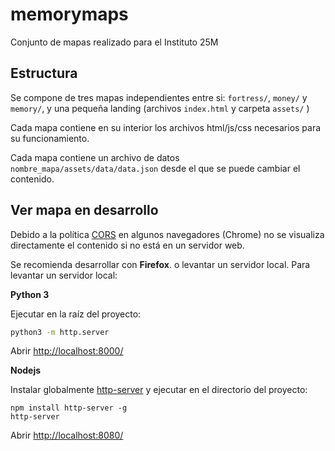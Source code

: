 # memorymaps
Conjunto de mapas realizado para el Instituto 25M

## Estructura
Se compone de tres mapas independientes entre si: `fortress/`, `money/` y `memory/`, y una pequeña landing (archivos `index.html` y carpeta `assets/` )

Cada mapa contiene en su interior los archivos html/js/css necesarios para su funcionamiento.

Cada mapa contiene un archivo de datos `nombre_mapa/assets/data/data.json` desde el que se puede cambiar el contenido.

## Ver mapa en desarrollo

Debido a la política [CORS](https://developer.mozilla.org/es/docs/Web/HTTP/Access_control_CORS) en algunos navegadores (Chrome) no se visualiza directamente el contenido si no está en un servidor web. 

Se recomienda desarrollar con **Firefox**. o levantar un servidor local. Para levantar un servidor local:

**Python 3**

Ejecutar en la raíz del proyecto:

```sh
python3 -m http.server
```

Abrir [http://localhost:8000/](http://localhost:8000/)

**Nodejs**

Instalar globalmente [http-server]() y ejecutar en el directorio del proyecto:

    npm install http-server -g
    http-server

Abrir [http://localhost:8080/](http://localhost:8080/)